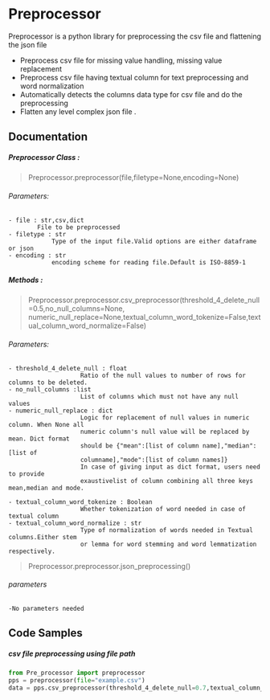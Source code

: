 # Preprocessor

Preprocessor is a python library for preprocessing the csv file and flattening the json file

  - Preprocess csv file for missing value handling, missing value replacement 
  - Preprocess csv file having textual column for text preprocessing and word normalization
  - Automatically detects the columns data type for csv file and do the preprocessing
  - Flatten any level complex json file .



## Documentation

##### Preprocessor Class :
>Preprocessor.preprocessor(file,filetype=None,encoding=None)
###### Parameters:
    - file : str,csv,dict
            File to be preprocessed
    - filetype : str
                Type of the input file.Valid options are either dataframe or json
    - encoding : str
                encoding scheme for reading file.Default is ISO-8859-1
##### Methods :
>Preprocessor.preprocessor.csv_preprocessor(threshold_4_delete_null=0.5,no_null_columns=None,
numeric_null_replace=None,textual_column_word_tokenize=False,textual_column_word_normalize=False)
###### Parameters:
    - threshold_4_delete_null : float
                        Ratio of the null values to number of rows for columns to be deleted.
    - no_null_columns :list
                        List of columns which must not have any null values
    - numeric_null_replace : dict 
                        Logic for replacement of null values in numeric column. When None all
                        numeric column's null value will be replaced by mean. Dict format 
                        should be {"mean":[list of column name],"median":[list of 
                        columname],"mode":[list of column names]}
                        In case of giving input as dict format, users need to provide 
                        exaustivelist of column combining all three keys mean,median and mode.
    
    - textual_column_word_tokenize : Boolean
                        Whether tokenization of word needed in case of textual column
    - textual_column_word_normalize : str
                        Type of normalization of words needed in Textual columns.Either stem 
                        or lemma for word stemming and word lemmatization respectively.



>Preprocessor.preprocessor.json_preprocessing()
###### parameters
    -No parameters needed

## Code Samples
##### csv file preprocessing using file path
```python
from Pre_processor import preprocessor
pps = preprocessor(file="example.csv")
data = pps.csv_preprocessor(threshold_4_delete_null=0.7,textual_column_word_tokenize=True)
```